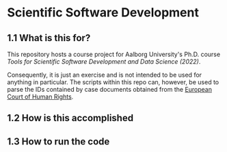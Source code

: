 # Scientific Software Development

## 1.1 What is this for?

This repository hosts a course project for Aalborg University's Ph.D. course *Tools for Scientific Software Development and Data Science (2022)*.

Consequently, it is just an exercise and is not intended to be used for anything in particular. The scripts within this repo can, however, be used to parse the IDs contained by case documents obtained from the [European Court of Human Rights](https://hudoc.echr.coe.int). 

## 1.2 How is this accomplished

## 1.3 How to run the code

